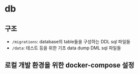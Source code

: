 # db

## 구조

- `/migrations`: database의 table들을 구성하는 DDL sql 파일들
- `/data`: 테스트 등을 위한 기초 data dump DML sql 파일들

## 로컬 개발 환경을 위한 docker-compose 설정

